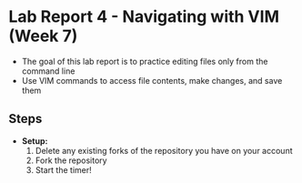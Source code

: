 # **Lab Report 4 - Navigating with VIM (Week 7)**
* The goal of this lab report is to practice editing files only from the command line
* Use VIM commands to access file contents, make changes, and save them

## Steps
* **Setup:**
  1. Delete any existing forks of the repository you have on your account
  2. Fork the repository
  3. Start the timer!
